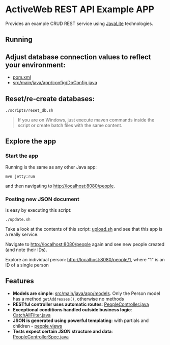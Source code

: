 # ActiveWeb REST API Example APP

Provides an example CRUD REST service using [JavaLite](http://javalite.io) technologies. 


## Running

## Adjust database connection values to reflect your environment:
* [pom.xml](pom.xml)
* [src/main/java/app/config/DbConfig.java](src/main/java/app/config/DbConfig.java)

## Reset/re-create databases:

```
./scripts/reset_db.sh
```

>  If you are on Windows, just execute maven commands inside the script or create batch files with the same content.

## Explore the app

### Start the app

Running is the same as any other Java app:

```
mvn jetty:run
```

and then navigating to [http://localhost:8080/people](http://localhost:8080/people).



### Posting new JSON document

is easy by executing this script:

```
./update.sh
```

Take a look at the contents of this script: [upload.sh](upload.sh) and see that this app is a really service.

Navigate to [http://localhost:8080/people](http://localhost:8080/people) again and see new people created (and note their IDs).

Explore an individual person:
[http://localhost:8080/people/1](http://localhost:8080/people/1), where "1" is an ID of a single person


## Features

* **Models are simple**: [src/main/java/app/models](src/main/java/app/models). Only the Person model
has a method `getAddresses()`, otherwise no methods
* **RESTful controller uses automatic routes**: [PeopleController.java](src/main/java/app/controllers/PeopleController.java)
* **Exceptional conditions handled outside business logic**: [CatchAllFilter.java](src/main/java/app/controllers/CatchAllFilter.java)
* **JSON is generated using powerful templating**: with partials and children - [people views](src/main/webapp/WEB-INF/views/people/)
* **Tests expect certain JSON structure and data**: [PeopleControllerSpec.java](src/test/java/app/controllers/PeopleControllerSpec.java)
